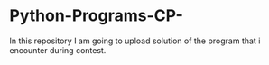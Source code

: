# Python-Programs-CP-
In this repository I am going to upload solution of the program that i encounter during  contest.
